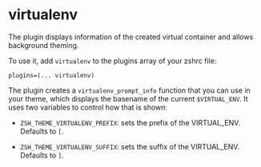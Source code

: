 # virtualenv

The plugin displays information of the created virtual container and allows background theming.

To use it, add `virtualenv` to the plugins array of your zshrc file:
```
plugins=(... virtualenv)
```

The plugin creates a `virtualenv_prompt_info` function that you can use in your theme, which displays
the basename of the current `$VIRTUAL_ENV`. It uses two variables to control how that is shown:

- `ZSH_THEME_VIRTUALENV_PREFIX`: sets the prefix of the VIRTUAL_ENV. Defaults to `[`.

- `ZSH_THEME_VIRTUALENV_SUFFIX`: sets the suffix of the VIRTUAL_ENV. Defaults to `]`.
